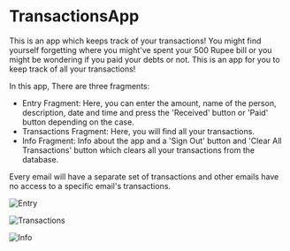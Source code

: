 # TransactionsApp
This is an app which keeps track of your transactions!
You might find yourself forgetting where you might've spent your 500 Rupee bill or you
might be wondering if you paid your debts or not. This is an app for you to keep track of all
your transactions!

In this app, There are three fragments:
- Entry Fragment:
  Here, you can enter the amount, name of the person, description, date and time and press 
  the 'Received' button or 'Paid' button depending on the case.
- Transactions Fragment:
  Here, you will find all your transactions.
- Info Fragment:
  Info about the app and a 'Sign Out' button and 'Clear All Transactions' button which clears all your transactions from the
  database.

Every email will have a separate set of transactions and other emails have no access to a specific email's transactions.


![Entry](https://imgur.com/Zqq93aD.jpg)

![Transactions](https://imgur.com/XBVc24b.jpg)

![Info](https://imgur.com/MQyXqg1.jpg)
